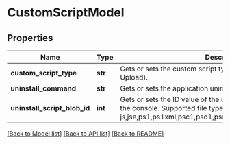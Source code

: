 # CustomScriptModel

## Properties
Name | Type | Description | Notes
------------ | ------------- | ------------- | -------------
**custom_script_type** | **str** | Gets or sets the custom script type (Supported values: Input, Upload). | [optional] 
**uninstall_command** | **str** | Gets or sets the application uninstall command provided. | [optional] 
**uninstall_script_blob_id** | **int** | Gets or sets the ID value of the uninstall script file uploaded on the console.  Supported file types : js,jse,ps1,ps1xml,psc1,psd1,psm1,pssc,cdxml,vbs,vbe,wsf,wsc. | [optional] 

[[Back to Model list]](../README.md#documentation-for-models) [[Back to API list]](../README.md#documentation-for-api-endpoints) [[Back to README]](../README.md)


